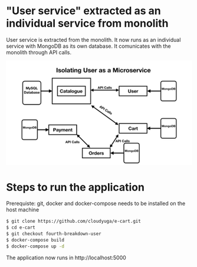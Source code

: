 # "User service" extracted as an individual service from monolith

User service is extracted from the monolith.  It now runs as an individual service with MongoDB as its own database. 
It comunicates with the monolith through API calls.

![](images/User.jpeg?raw=true)

# Steps to run the application
Prerequiste: git, docker and docker-compose needs to be installed on the host machine

```sh
$ git clone https://github.com/cloudyuga/e-cart.git
$ cd e-cart
$ git checkout fourth-breakdown-user
$ docker-compose build
$ docker-compose up -d
```
The application now runs in http://localhost:5000
